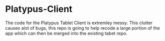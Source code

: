 # Platypus-Client

The code for the Platypus Tablet Client is extremley messy. This clutter causes alot of bugs, this repo is going to help recode a large portion of the app which can then be merged into the existing tabet repo.
